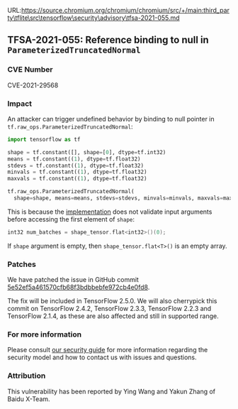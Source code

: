 URL:https://source.chromium.org/chromium/chromium/src/+/main:third_party\tflite\src\tensorflow\security\advisory\tfsa-2021-055.md
## TFSA-2021-055: Reference binding to null in `ParameterizedTruncatedNormal`

### CVE Number
CVE-2021-29568

### Impact
An attacker can trigger undefined behavior by binding to null pointer in
`tf.raw_ops.ParameterizedTruncatedNormal`:

```python
import tensorflow as tf

shape = tf.constant([], shape=[0], dtype=tf.int32)
means = tf.constant((1), dtype=tf.float32)
stdevs = tf.constant((1), dtype=tf.float32)
minvals = tf.constant((1), dtype=tf.float32)
maxvals = tf.constant((1), dtype=tf.float32)

tf.raw_ops.ParameterizedTruncatedNormal(
  shape=shape, means=means, stdevs=stdevs, minvals=minvals, maxvals=maxvals)
```

This is because the
[implementation](https://github.com/tensorflow/tensorflow/blob/3f6fe4dfef6f57e768260b48166c27d148f3015f/tensorflow/core/kernels/parameterized_truncated_normal_op.cc#L630)
does not validate input arguments before accessing the first element of `shape`:

```cc
int32 num_batches = shape_tensor.flat<int32>()(0);
```

If `shape` argument is empty, then `shape_tensor.flat<T>()` is an empty array.

### Patches
We have patched the issue in GitHub commit
[5e52ef5a461570cfb68f3bdbbebfe972cb4e0fd8](https://github.com/tensorflow/tensorflow/commit/5e52ef5a461570cfb68f3bdbbebfe972cb4e0fd8).

The fix will be included in TensorFlow 2.5.0. We will also cherrypick this
commit on TensorFlow 2.4.2, TensorFlow 2.3.3, TensorFlow 2.2.3 and TensorFlow
2.1.4, as these are also affected and still in supported range.

### For more information
Please consult [our security
guide](https://github.com/tensorflow/tensorflow/blob/master/SECURITY.md) for
more information regarding the security model and how to contact us with issues
and questions.

### Attribution
This vulnerability has been reported by Ying Wang and Yakun Zhang of Baidu
X-Team.
